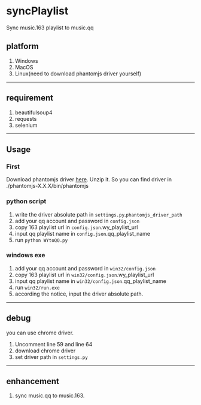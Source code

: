 # syncPlaylist
Sync music.163 playlist to music.qq

## platform
1. Windows
2. MacOS
3. Linux(need to download phantomjs driver yourself)

---------------
## requirement
1. beautifulsoup4
2. requests
3. selenium

---------------
## Usage

### First
Download phantomjs driver [here](http://phantomjs.org/download.html). Unzip it. So you can find driver in ./phantomjs-X.X.X/bin/phantomjs

### python script
1. write the driver absolute path in `settings.py`.`phantomjs_driver_path`
2. add your qq account and password in `config.json`
3. copy 163 playlist url in `config.json`.wy_playlist_url
4. input qq playlist name in `config.json`.qq_playlist_name
5. run `python WYtoQQ.py`

### windows exe
1. add your qq account and password in `win32/config.json`
2. copy 163 playlist url in `win32/config.json`.wy_playlist_url
3. input qq playlist name in `win32/config.json`.qq_playlist_name
4. run `win32/run.exe`
5. according the notice, input the driver absolute path.

---------------
## debug
you can use chrome driver.
1. Uncomment line 59 and line 64
2. download chrome driver
3. set driver path in `settings.py`

---------------
## enhancement
1. sync music.qq to music.163.

